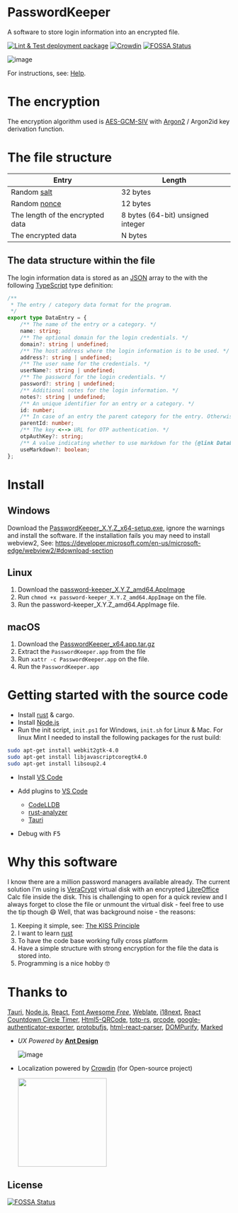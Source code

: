 # PasswordKeeper
A software to store login information into an encrypted file. 

[![Lint & Test deployment package](https://github.com/VPKSoft/PasswordKeeper/actions/workflows/main-lint-test-deploy.yml/badge.svg)](https://github.com/VPKSoft/PasswordKeeper/actions/workflows/main-lint-test-deploy.yml) [![Crowdin](https://badges.crowdin.net/passwordkeeper/localized.svg)](https://crowdin.com/project/passwordkeeper)
[![FOSSA Status](https://app.fossa.com/api/projects/git%2Bgithub.com%2FVPKSoft%2FPasswordKeeper.svg?type=shield)](https://app.fossa.com/projects/git%2Bgithub.com%2FVPKSoft%2FPasswordKeeper?ref=badge_shield)

![image](https://github.com/VPKSoft/PasswordKeeper/assets/40712699/d9f97198-c4fd-44f1-a1d6-cdb2735f748e)

For instructions, see: [Help](https://vpksoft.github.io/PasswordKeeper/).

# The encryption
The encryption algorithm used is [AES-GCM-SIV](https://en.wikipedia.org/wiki/AES-GCM-SIV) with [Argon2](https://en.wikipedia.org/wiki/Argon2) / Argon2id key derivation function.

# The file structure
|Entry|Length|
|---|---|
|Random [salt](https://en.wikipedia.org/wiki/Salt_(cryptography))|32 bytes|
|Random [nonce](https://en.wikipedia.org/wiki/Cryptographic_nonce)|12 bytes|
|The length of the encrypted data|8 bytes (64-bit) unsigned integer|
|The encrypted data|N bytes|

## The data structure within the file
The login information data is stored as an [JSON](https://en.wikipedia.org/wiki/JSON) array to the with the following [TypeScript](https://www.typescriptlang.org) type definition:
```typescript
/**
 * The entry / category data format for the program.
 */
export type DataEntry = {
    /** The name of the entry or a category. */
    name: string;
    /** The optional domain for the login credentials. */
    domain?: string | undefined;
    /** The host address where the login information is to be used. */
    address?: string | undefined;
    /** The user name for the credentials. */
    userName?: string | undefined;
    /** The password for the login credentials. */
    password?: string | undefined;
    /** Additional notes for the login information. */
    notes?: string | undefined;
    /** An unique identifier for an entry or a category. */
    id: number;
    /** In case of an entry the parent category for the entry. Otherwise -1. */
    parentId: number;
    /** The key <--> URL for OTP authentication. */
    otpAuthKey?: string;
    /** A value indicating whether to use markdown for the {@link DataEntry.notes} rendering. */
    useMarkdown?: boolean;    
};
```

# Install
## Windows
Download the [PasswordKeeper_X.Y.Z_x64-setup.exe](https://github.com/VPKSoft/PasswordKeeper/releases/), ignore the warnings and install the software.
If the installation fails you may need to install webview2, See: https://developer.microsoft.com/en-us/microsoft-edge/webview2/#download-section

## Linux
1. Download the [password-keeper_X.Y.Z_amd64.AppImage](https://github.com/VPKSoft/PasswordKeeper/releases/)
2. Run `chmod +x password-keeper_X.Y.Z_amd64.AppImage` on the file.
3. Run the password-keeper_X.Y.Z_amd64.AppImage file.

## macOS
1. Download the [PasswordKeeper_x64.app.tar.gz](https://github.com/VPKSoft/PasswordKeeper/releases/)
2. Extract the `PasswordKeeper.app` from the file
3. Run `xattr -c PasswordKeeper.app` on the file.
4. Run the `PasswordKeeper.app`

# Getting started with the source code
* Install [rust](https://www.rust-lang.org) & cargo.
* Install [Node.js](https://nodejs.org)
* Run the init script, `init.ps1` for Windows, `init.sh` for Linux & Mac.
For linux Mint I needed to install the following packages for the rust build:
```sh
sudo apt-get install webkit2gtk-4.0
sudo apt-get install libjavascriptcoregtk4.0
sudo apt-get install libsoup2.4
```
* Install [VS Code](https://code.visualstudio.com)
* Add plugins to [VS Code](https://code.visualstudio.com)
  - [CodeLLDB](https://marketplace.visualstudio.com/items?itemName=vadimcn.vscode-lldb)
  - [rust-analyzer](https://marketplace.visualstudio.com/items?itemName=rust-lang.rust-analyzer)
  - [Tauri](https://marketplace.visualstudio.com/items?itemName=tauri-apps.tauri-vscode)

* Debug with <kbd>F5</kbd>

# Why this software
I know there are a million password managers available already. The current solution I'm using is [VeraCrypt](https://www.veracrypt.fr/code/VeraCrypt/) virtual disk with an encrypted [LibreOffice](https://www.libreoffice.org) Calc file inside the disk. This is challenging to open for a quick review and I always forget to close the file or unmount the virtual disk - feel free to use the tip though 😄
Well, that was background noise - the reasons:
1. Keeping it simple, see: [The KISS Principle](https://en.wikipedia.org/wiki/KISS_principle)
2. I want to learn [rust](https://www.rust-lang.org)
3. To have the code base working fully cross platform
4. Have a simple structure with strong encryption for the file the data is stored into.
5. Programming is a nice hobby 🤓

# Thanks to
[Tauri](https://tauri.app), [Node.js](https://nodejs.org), [React](https://react.dev), [Font Awesome *Free*](https://fontawesome.com/search?o=r&m=free), [Weblate](https://weblate.org), [i18next](https://www.i18next.com), [React Countdown Circle Timer](https://www.npmjs.com/package/react-countdown-circle-timer), [Html5-QRCode](https://www.npmjs.com/package/html5-qrcode), [totp-rs](https://crates.io/crates/totp-rs), [qrcode](https://www.npmjs.com/package/qrcode), [google-authenticator-exporter](https://github.com/krissrex/google-authenticator-exporter), [protobufjs](https://www.npmjs.com/package/protobufjs), [html-react-parser](https://www.npmjs.com/package/html-react-parser), [DOMPurify](https://www.npmjs.com/package/dompurify), [Marked](https://www.npmjs.com/package/marked)

* *UX Powered by* **[Ant Design](https://ant.design)**

  ![image](https://github.com/VPKSoft/PasswordKeeper/assets/40712699/7f9c19fe-4b38-499a-9cfe-f3cba79347b8)


* Localization powered by [Crowdin](https://crowdin.com) (for Open-source project)

  <img src="https://github.com/VPKSoft/PasswordKeeper/assets/40712699/0dc92fca-9763-4376-bd05-70c1c5c92780" width="200px" />


## License
[![FOSSA Status](https://app.fossa.com/api/projects/git%2Bgithub.com%2FVPKSoft%2FPasswordKeeper.svg?type=large)](https://app.fossa.com/projects/git%2Bgithub.com%2FVPKSoft%2FPasswordKeeper?ref=badge_large)
